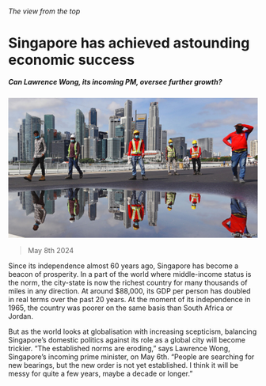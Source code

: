 ###### The view from the top

# Singapore has achieved astounding economic success 

##### Can Lawrence Wong, its incoming PM, oversee further growth? 

![image](images/20240511_ASP001.jpg) 

> May 8th 2024 

Since its independence almost 60 years ago, Singapore has become a beacon of prosperity. In a part of the world where middle-income status is the norm, the city-state is now the richest country for many thousands of miles in any direction. At around $88,000, its GDP per person has doubled in real terms over the past 20 years. At the moment of its independence in 1965, the country was poorer on the same basis than South Africa or Jordan.

But as the world looks at globalisation with increasing scepticism, balancing Singapore’s domestic politics against its role as a global city will become trickier. “The established norms are eroding,” says Lawrence Wong, Singapore’s incoming prime minister,  on May 6th. “People are searching for new bearings, but the new order is not yet established. I think it will be messy for quite a few years, maybe a decade or longer.”

